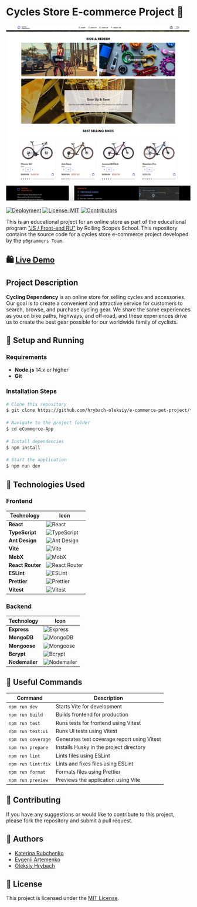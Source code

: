 # Cycles Store E-commerce Project 🚴

![Cycles Store Banner](image.png)

[![Deployment](https://img.shields.io/badge/Deployment-Online-brightgreen)](https://playoffthecuff.github.io/eCommerceApp/)
[![License: MIT](https://img.shields.io/badge/License-MIT-blue.svg)](https://opensource.org/licenses/MIT)
[![Contributors](https://img.shields.io/badge/Contributors-3-blue)](#authors)

This is an educational project for an online store as part of the educational program ["JS / Front-end RU"](https://rs.school/) by Rolling Scopes School. This repository contains the source code for a cycles store e-commerce project developed by the `p0grammers Team`.

## 🛍️ [Live Demo](https://playoffthecuff.github.io/eCommerceApp/)

## Project Description

**Cycling Dependency** is an online store for selling cycles and accessories. Our goal is to create a convenient and attractive service for customers to search, browse, and purchase cycling gear. We share the same experiences as you on bike paths, highways, and off-road, and these experiences drive us to create the best gear possible for our worldwide family of cyclists.

## 🚀 Setup and Running

### Requirements

- **Node.js** 14.x or higher
- **Git**

### Installation Steps

```bash
# Clone this repository
$ git clone https://github.com/hrybach-oleksiy/e-commerce-pet-project/tree/develop

# Navigate to the project folder
$ cd eCommerce-App

# Install dependencies
$ npm install

# Start the application
$ npm run dev
```

## 🔧 Technologies Used

### Frontend

| Technology       | Icon                                                                                                             |
| ---------------- | ---------------------------------------------------------------------------------------------------------------- |
| **React**        | ![React](https://img.shields.io/badge/React-20232A?style=flat&logo=react&logoColor=61DAFB)                       |
| **TypeScript**   | ![TypeScript](https://img.shields.io/badge/TypeScript-007ACC?style=flat&logo=typescript&logoColor=white)         |
| **Ant Design**   | ![Ant Design](https://img.shields.io/badge/Ant%20Design-0170FE?style=flat&logo=antdesign&logoColor=white)        |
| **Vite**         | ![Vite](https://img.shields.io/badge/Vite-646CFF?style=flat&logo=vite&logoColor=white)                           |
| **MobX**         | ![MobX](https://img.shields.io/badge/MobX-FF9955?style=flat&logo=mobx&logoColor=white)                           |
| **React Router** | ![React Router](https://img.shields.io/badge/React%20Router-CA4245?style=flat&logo=react-router&logoColor=white) |
| **ESLint**       | ![ESLint](https://img.shields.io/badge/ESLint-4B32C3?style=flat&logo=eslint&logoColor=white)                     |
| **Prettier**     | ![Prettier](https://img.shields.io/badge/Prettier-F7B93E?style=flat&logo=prettier&logoColor=white)               |
| **Vitest**       | ![Vitest](https://img.shields.io/badge/Vitest-6E9F18?style=flat&logo=vitest&logoColor=white)                     |

### Backend

| Technology     | Icon                                                                                                |
| -------------- | --------------------------------------------------------------------------------------------------- |
| **Express**    | ![Express](https://img.shields.io/badge/Express-000000?style=flat&logo=express&logoColor=white)     |
| **MongoDB**    | ![MongoDB](https://img.shields.io/badge/MongoDB-47A248?style=flat&logo=mongodb&logoColor=white)     |
| **Mongoose**   | ![Mongoose](https://img.shields.io/badge/Mongoose-880000?style=flat&logoColor=white)                |
| **Bcrypt**     | ![Bcrypt](https://img.shields.io/badge/Bcrypt-00599C?style=flat&logo=lock&logoColor=white)          |
| **Nodemailer** | ![Nodemailer](https://img.shields.io/badge/Nodemailer-3B5998?style=flat&logo=gmail&logoColor=white) |

## 📜 Useful Commands

| Command            | Description                                 |
| ------------------ | ------------------------------------------- |
| `npm run dev`      | Starts Vite for development                 |
| `npm run build`    | Builds frontend for production              |
| `npm run test`     | Runs tests for frontend using Vitest        |
| `npm run test:ui`  | Runs UI tests using Vitest                  |
| `npm run coverage` | Generates test coverage report using Vitest |
| `npm run prepare`  | Installs Husky in the project directory     |
| `npm run lint`     | Lints files using ESLint                    |
| `npm run lint:fix` | Lints and fixes files using ESLint          |
| `npm run format`   | Formats files using Prettier                |
| `npm run preview`  | Previews the application using Vite         |

## 🌟 Contributing

If you have any suggestions or would like to contribute to this project, please fork the repository and submit a pull request.

## 👥 Authors

- [Katerina Rubchenko](https://github.com/kat2709)
- [Evgenii Artemenko](https://github.com/playoffthecuff)
- [Oleksiy Hrybach](https://github.com/hrybach-oleksiy)

## 📄 License

This project is licensed under the [MIT License](https://opensource.org/licenses/MIT).
